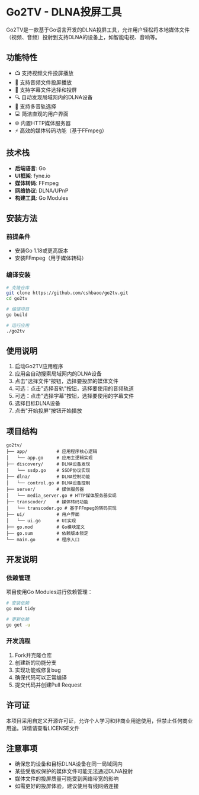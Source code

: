 # Go2TV - DLNA投屏工具

Go2TV是一款基于Go语言开发的DLNA投屏工具，允许用户轻松将本地媒体文件（视频、音频）投射到支持DLNA的设备上，如智能电视、音响等。

## 功能特性

- 📺 支持视频文件投屏播放
- 🎵 支持音频文件投屏播放
- 📝 支持字幕文件选择和投屏
- 🔍 自动发现局域网内的DLNA设备
- 🎯 支持多音轨选择
- 💻 简洁直观的用户界面
- 🌐 内置HTTP媒体服务器
- ⚡ 高效的媒体转码功能（基于FFmpeg）

## 技术栈

- **后端语言**: Go
- **UI框架**: fyne.io
- **媒体转码**: FFmpeg
- **网络协议**: DLNA/UPnP
- **构建工具**: Go Modules

## 安装方法

### 前提条件

- 安装Go 1.18或更高版本
- 安装FFmpeg（用于媒体转码）

### 编译安装

```bash
# 克隆仓库
git clone https://github.com/cshbaoo/go2tv.git
cd go2tv

# 编译项目
go build

# 运行应用
./go2tv
```

## 使用说明

1. 启动Go2TV应用程序
2. 应用会自动搜索局域网内的DLNA设备
3. 点击"选择文件"按钮，选择要投屏的媒体文件
4. 可选：点击"选择音轨"按钮，选择要使用的音频轨道
5. 可选：点击"选择字幕"按钮，选择要使用的字幕文件
6. 选择目标DLNA设备
7. 点击"开始投屏"按钮开始播放

## 项目结构

```
go2tv/
├── app/           # 应用程序核心逻辑
│   └── app.go     # 应用主逻辑实现
├── discovery/     # DLNA设备发现
│   └── ssdp.go    # SSDP协议实现
├── dlna/          # DLNA控制功能
│   └── control.go # DLNA设备控制
├── server/        # 媒体服务器
│   └── media_server.go # HTTP媒体服务器实现
├── transcoder/    # 媒体转码功能
│   └── transcoder.go # 基于FFmpeg的转码实现
├── ui/            # 用户界面
│   └── ui.go      # UI实现
├── go.mod         # Go模块定义
├── go.sum         # 依赖版本锁定
└── main.go        # 程序入口
```

## 开发说明

### 依赖管理

项目使用Go Modules进行依赖管理：

```bash
# 安装依赖
go mod tidy

# 更新依赖
go get -u
```

### 开发流程

1. Fork并克隆仓库
2. 创建新的功能分支
3. 实现功能或修复bug
4. 确保代码可以正常编译
5. 提交代码并创建Pull Request

## 许可证

本项目采用自定义开源许可证，允许个人学习和非商业用途使用，但禁止任何商业用途。详情请查看LICENSE文件

## 注意事项

- 确保您的设备和目标DLNA设备在同一局域网内
- 某些受版权保护的媒体文件可能无法通过DLNA投射
- 媒体文件的投屏质量可能受到网络带宽的影响
- 如需更好的投屏体验，建议使用有线网络连接